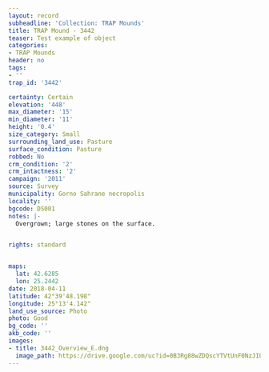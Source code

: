 ```yaml
---
layout: record
subheadline: 'Collection: TRAP Mounds'
title: TRAP Mound - 3442
teaser: Test example of object
categories:
- TRAP Mounds
header: no
tags:
- ''
trap_id: '3442'

certainty: Certain
elevation: '448'
max_diameter: '15'
min_diameter: '11'
height: '0.4'
size_category: Small
surrounding_land_use: Pasture
surface_condition: Pasture
robbed: No
crm_condition: '2'
crm_intactness: '2'
campaign: '2011'
source: Survey
municipality: Gorno Sahrane necropolis
locality: ''
bgcode: DS001
notes: |-
  Overgrown; large stones on the surface.


rights: standard


maps:
  lat: 42.6285
  lon: 25.2442
date: 2018-04-11
latitude: 42°39'48.198"
longitude: 25°13'4.142"
land_use_source: Photo
photo: Good
bg_code: ''
akb_code: ''
images:
- title: 3442_Overview_E.dng
  image_path: https://drive.google.com/uc?id=0B3Rg88wZDQscYTVtUnF0NzJIOFk
---
```

